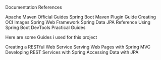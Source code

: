 Documentation References

Apache Maven Official Guides
Spring Boot Maven Plugin Guide
Creating OCI Images
Spring Web Framework
Spring Data JPA Reference
Using Spring Boot DevTools
Practical Guides

Here are some Guides i used for this project

Creating a RESTful Web Service
Serving Web Pages with Spring MVC
Developing REST Services with Spring
Accessing Data with JPA
